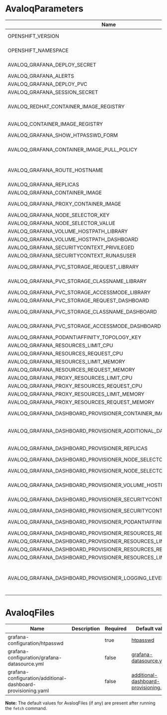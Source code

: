# AvaloqParameters

| Name                                                              | Description                                                                                                                                                                                | Required | Default value                                     |
|-------------------------------------------------------------------|--------------------------------------------------------------------------------------------------------------------------------------------------------------------------------------------|----------|---------------------------------------------------|
| OPENSHIFT_VERSION                                                 | OpenShift version where this constellation is deployed to. Valid values are 3 or 4.                                                                                                        | true     | 4                                                 |
| OPENSHIFT_NAMESPACE                                               | The namespace used on Openshift where this constellation is deployed to.                                                                                                                   | true     | acpr-monitoring                                   |
| AVALOQ_GRAFANA_DEPLOY_SECRET                                      | Set to 'false' if you don't want to deploy secrets. It can be useful when using Sealed Secrets                                                                                             | true     | true                                              |
| AVALOQ_GRAFANA_ALERTS                                             | Enables or disable deploy of Grafana alerts                                                                                                                                                | true     | true                                              |
| AVALOQ_GRAFANA_DEPLOY_PVC                                         | Set to 'false' if you don't want to deploy PVCs                                                                                                                                            | true     | true                                              |
| AVALOQ_GRAFANA_SESSION_SECRET                                     | Secret string used to encrypt sessions                                                                                                                                                     | true     |                                                   |
| AVALOQ_REDHAT_CONTAINER_IMAGE_REGISTRY                            | URL of the container image registry containing the Red Hat images. Must end with "/", unless you set it to null                                                                            | false    | registry.service.avaloq.com/                      |
| AVALOQ_CONTAINER_IMAGE_REGISTRY                                   | URL of the container image registry. Must end with "/", unless you set it to null                                                                                                          | false    | registry.service.avaloq.com/                      |
| AVALOQ_GRAFANA_SHOW_HTPASSWD_FORM                                 | Show or hide htpasswd form in Grafana proxy                                                                                                                                                | false    | false                                             |
| AVALOQ_GRAFANA_CONTAINER_IMAGE_PULL_POLICY                        | The pull policy to use for the container image. Valid values are `IfNotPresent` and `Always`, default is `IfNotPresent`.                                                                   | false    | IfNotPresent                                      |
| AVALOQ_GRAFANA_ROUTE_HOSTNAME                                     | Select a hostname to use to access Grafana. If empty, OpenShift generates the hostname automatically.                                                                                      | false    |                                                   |
| AVALOQ_GRAFANA_REPLICAS                                           | Number of replicas of Grafana deployment                                                                                                                                                   | false    | 1                                                 |
| AVALOQ_GRAFANA_CONTAINER_IMAGE                                    | Container image of Grafana                                                                                                                                                                 | false    | openshift3/grafana:v3.11.465                      |
| AVALOQ_GRAFANA_PROXY_CONTAINER_IMAGE                              | Container image of Grafana proxy                                                                                                                                                           | false    | openshift3/oauth-proxy:v3.11.465                  |
| AVALOQ_GRAFANA_NODE_SELECTOR_KEY                                  | Specify a node where Grafana is deployed                                                                                                                                                   | false    | dummySelector                                     |
| AVALOQ_GRAFANA_NODE_SELECTOR_VALUE                                | Specify a node where Grafana is deployed                                                                                                                                                   | false    | true                                              |
| AVALOQ_GRAFANA_VOLUME_HOSTPATH_LIBRARY                            | Grafana hostpath path for lib/ folder                                                                                                                                                      | false    |                                                   |
| AVALOQ_GRAFANA_VOLUME_HOSTPATH_DASHBOARD                          | Grafana hostpath path for dashboards folder                                                                                                                                                | false    |                                                   |
| AVALOQ_GRAFANA_SECURITYCONTEXT_PRIVILEGED                         |                                                                                                                                                                                            | false    | false                                             |
| AVALOQ_GRAFANA_SECURITYCONTEXT_RUNASUSER                          | Grafana prviledged user id                                                                                                                                                                 | false    |                                                   |
| AVALOQ_GRAFANA_PVC_STORAGE_REQUEST_LIBRARY                        | Grafana storage request for storing libraries (i.e. sqlite database)                                                                                                                       | false    | 1Gi                                               |
| AVALOQ_GRAFANA_PVC_STORAGE_CLASSNAME_LIBRARY                      | Grafana PersitentVolumeClaim library storage class name                                                                                                                                    | false    |                                                   |
| AVALOQ_GRAFANA_PVC_STORAGE_ACCESSMODE_LIBRARY                     | Grafana PersitentVolumeClaim library access mode                                                                                                                                           | false    | ReadWriteOnce                                     |
| AVALOQ_GRAFANA_PVC_STORAGE_REQUEST_DASHBOARD                      | Grafana storage request for storing dashboards                                                                                                                                             | false    | 1Gi                                               |
| AVALOQ_GRAFANA_PVC_STORAGE_CLASSNAME_DASHBOARD                    | Grafana PersitentVolumeClaim log storage class name                                                                                                                                        | false    |                                                   |
| AVALOQ_GRAFANA_PVC_STORAGE_ACCESSMODE_DASHBOARD                   | Grafana PersitentVolumeClaim dashboards access mode                                                                                                                                        | false    | ReadWriteMany                                     |
| AVALOQ_GRAFANA_PODANTIAFFINITY_TOPOLOGY_KEY                       | Grafana pod antiaffinity topology key                                                                                                                                                      | false    |                                                   |
| AVALOQ_GRAFANA_RESOURCES_LIMIT_CPU                                | Grafana CPU limit                                                                                                                                                                          | false    | 200m                                              |
| AVALOQ_GRAFANA_RESOURCES_REQUEST_CPU                              | Grafana memory request                                                                                                                                                                     | false    | 75m                                               |
| AVALOQ_GRAFANA_RESOURCES_LIMIT_MEMORY                             | Grafana memory limit                                                                                                                                                                       | false    | 256Mi                                             |
| AVALOQ_GRAFANA_RESOURCES_REQUEST_MEMORY                           | Grafana memory request                                                                                                                                                                     | false    | 256Mi                                             |
| AVALOQ_GRAFANA_PROXY_RESOURCES_LIMIT_CPU                          | Grafana proxy CPU limit                                                                                                                                                                    | false    | 50m                                               |
| AVALOQ_GRAFANA_PROXY_RESOURCES_REQUEST_CPU                        | Grafana proxy CPU request                                                                                                                                                                  | false    | 10m                                               |
| AVALOQ_GRAFANA_PROXY_RESOURCES_LIMIT_MEMORY                       |                                                                                                                                                                                            | false    | 256Mi                                             |
| AVALOQ_GRAFANA_PROXY_RESOURCES_REQUEST_MEMORY                     | Grafana proxy memory request                                                                                                                                                               | false    | 256Mi                                             |
| AVALOQ_GRAFANA_DASHBOARD_PROVISIONER_CONTAINER_IMAGE              |                                                                                                                                                                                            | false    | avaloq/avaloq-grafana-dashboard-provisioner:0.6.4 |
| AVALOQ_GRAFANA_DASHBOARD_PROVISIONER_ADDITIONAL_DASHBOARD_TYPES   | Additional dashboard types processed by this provisioner. Every name must start with comma. For instance ',custom1,custom2'                                                                | false    |                                                   |
| AVALOQ_GRAFANA_DASHBOARD_PROVISIONER_REPLICAS                     | Number of replicas of Grafana Dashboard Provisioner                                                                                                                                        | false    | 1                                                 |
| AVALOQ_GRAFANA_DASHBOARD_PROVISIONER_NODE_SELECTOR_KEY            |                                                                                                                                                                                            | false    | dummySelector                                     |
| AVALOQ_GRAFANA_DASHBOARD_PROVISIONER_NODE_SELECTOR_VALUE          | Specify a node where Grafana Dashboard is deployed                                                                                                                                         | false    | true                                              |
| AVALOQ_GRAFANA_DASHBOARD_PROVISIONER_VOLUME_HOSTPATH_DASHBOARD    | Grafana Dashboard Provisioner hostpath for dashboards                                                                                                                                      | false    |                                                   |
| AVALOQ_GRAFANA_DASHBOARD_PROVISIONER_SECURITYCONTEXT_PRIVILEGED   | Run Grafana Dashboard Provisioner as a privileged user                                                                                                                                     | false    | false                                             |
| AVALOQ_GRAFANA_DASHBOARD_PROVISIONER_SECURITYCONTEXT_RUNASUSER    | Grafana Dashboard Provisioner prviledged user id                                                                                                                                           | false    |                                                   |
| AVALOQ_GRAFANA_DASHBOARD_PROVISIONER_PODANTIAFFINITY_TOPOLOGY_KEY | Grafana Dashboard provsioner pod antiaffinity topology configuration                                                                                                                       | false    |                                                   |
| AVALOQ_GRAFANA_DASHBOARD_PROVISIONER_RESOURCES_REQUEST_CPU        | Grafana Dashboard Provisioner CPU request                                                                                                                                                  | false    | 25m                                               |
| AVALOQ_GRAFANA_DASHBOARD_PROVISIONER_RESOURCES_LIMIT_MEMORY       | Grafana Dashboard Provisioner memory limit                                                                                                                                                 | false    | 512Mi                                             |
| AVALOQ_GRAFANA_DASHBOARD_PROVISIONER_RESOURCES_REQUEST_MEMORY     | Grafana Dashboard Provisioner memory request                                                                                                                                               | false    | 512Mi                                             |
| AVALOQ_GRAFANA_DASHBOARD_PROVISIONER_RESOURCES_LIMIT_CPU          | Grafana Dashboard Provisioner CPU limit                                                                                                                                                    | false    | 200m                                              |
| AVALOQ_GRAFANA_DASHBOARD_PROVISIONER_LOGGING_LEVELS               | Comma-separated list of custom logging levels per logger. Logger names must be written in snake_case, logging levels as defined by log4j2. Example: "COM_AVALOQ=WARN,ORG_THIRDPARTY=ERROR" | false    | LOGGING_LEVEL=info                                |

# AvaloqFiles

| Name                                                         | Description | Required | Default value                                                                                                                                                |
|--------------------------------------------------------------|-------------|----------|--------------------------------------------------------------------------------------------------------------------------------------------------------------|
| grafana-configuration/htpasswd                               |             | true     | [htpasswd](../../../output/definitions/com.avaloq/avaloq-grafana/grafana-configuration/htpasswd)                                                             |
| grafana-configuration/grafana-datasource.yml                 |             | false    | [grafana-datasource.yml](../../../output/definitions/com.avaloq/avaloq-grafana/grafana-configuration/grafana-datasource.yml)                                 |
| grafana-configuration/additional-dashboard-provisioning.yaml |             | false    | [additional-dashboard-provisioning.yaml](../../../output/definitions/com.avaloq/avaloq-grafana/grafana-configuration/additional-dashboard-provisioning.yaml) |

**Note:** The default values for AvaloqFiles (if any) are present after running the `fetch` command.
